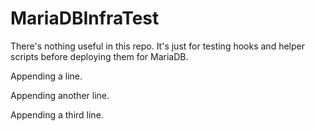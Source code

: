 # MariaDBInfraTest

There's nothing useful in this repo. It's just for testing hooks and
helper scripts before deploying them for MariaDB.

Appending a line.

Appending another line.

Appending a third line.
